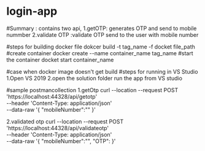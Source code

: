 # login-app
#Summary : contains two api,
1.getOTP: generates OTP and send to mobile nummber
2.validate OTP :validate OTP send to the user with mobile number

#steps for building docker file 
dokcer build -t tag_name -f docket file_path
#create container
docker create --name container_name tag_name
#start the container
docket start container_name

#case when docker image doesn't get build
#steps for running in VS Studio
1.Open VS 2019 
2.open the solution folder run the app from VS studio

#sample postmancollection
1.getOtp
curl --location --request POST 'https://localhost:44328/api/getotp' \
--header 'Content-Type: application/json' \
--data-raw '{
    "mobileNumber":""
}'

2.validated otp
curl --location --request POST 'https://localhost:44328/api/validateotp' \
--header 'Content-Type: application/json' \
--data-raw '{
    "mobileNumber":"",
    "OTP":
}'
